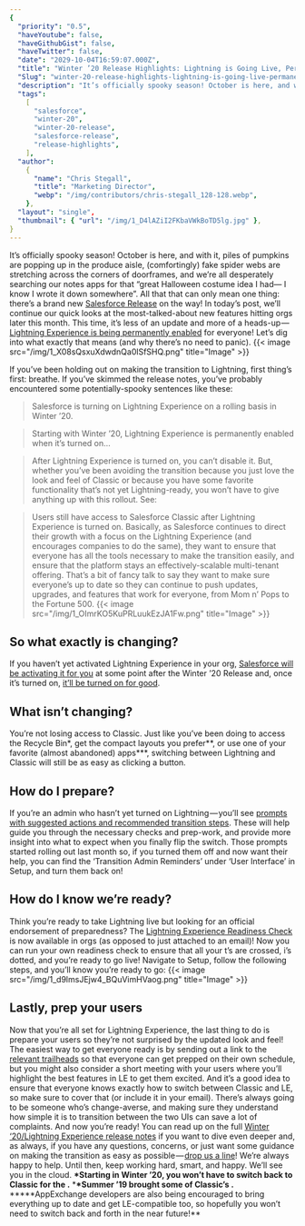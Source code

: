 ```yaml
---
{
  "priority": "0.5",
  "haveYoutube": false,
  "haveGithubGist": false,
  "haveTwitter": false,
  "date": "2029-10-04T16:59:07.000Z",
  "title": "Winter ’20 Release Highlights: Lightning is Going Live, Permanently",
  "Slug": "winter-20-release-highlights-lightning-is-going-live-permanently",
  "description": "It’s officially spooky season! October is here, and with it, piles of pumpkins are popping up in the produce aisle...",
  "tags":
    [
      "salesforce",
      "winter-20",
      "winter-20-release",
      "salesforce-release",
      "release-highlights",
    ],
  "author":
    {
      "name": "Chris Stegall",
      "title": "Marketing Director",
      "webp": "/img/contributors/chris-stegall_128-128.webp",
    },
  "layout": "single",
  "thumbnail": { "url": "/img/1_D4lAZiI2FKbaVWkBoTD5lg.jpg" },
}
---
```


It’s officially spooky season! October is here, and with it, piles of pumpkins are popping up in the produce aisle, (comfortingly) fake spider webs are stretching across the corners of doorframes, and we’re all desperately searching our notes apps for that “great Halloween costume idea I had— I know I wrote it down somewhere”. All that that can only mean one thing: there’s a brand new [Salesforce Release](https://releasenotes.docs.salesforce.com/en-us/winter20/release-notes/salesforce_release_notes.htm) on the way!
In today’s post, we’ll continue our quick looks at the most-talked-about new features hitting orgs later this month. This time, it’s less of an update and more of a heads-up — [Lightning Experience is being permanently enabled](https://releasenotes.docs.salesforce.com/en-us/winter20/release-notes/rn_lex_transition.htm) for everyone! Let’s dig into what exactly that means (and why there’s no need to panic).
{{< image src="/img/1_X08sQsxuXdwdnQa0lSfSHQ.png" title="Image" >}}

If you’ve been holding out on making the transition to Lightning, first thing’s first: breathe. If you’ve skimmed the release notes, you’ve probably encountered some potentially-spooky sentences like these:

> Salesforce is turning on Lightning Experience on a rolling basis in Winter ’20.

> Starting with Winter ’20, Lightning Experience is permanently enabled when it’s turned on…

> After Lightning Experience is turned on, you can’t disable it.
> But, whether you’ve been avoiding the transition because you just love the look and feel of Classic or because you have some favorite functionality that’s not yet Lightning-ready, you won’t have to give anything up with this rollout.
> See:

> Users still have access to Salesforce Classic after Lightning Experience is turned on.
> Basically, as Salesforce continues to direct their growth with a focus on the Lightning Experience (and encourages companies to do the same), they want to ensure that everyone has all the tools necessary to make the transition easily, and ensure that the platform stays an effectively-scalable multi-tenant offering. That’s a bit of fancy talk to say they want to make sure everyone’s up to date so they can continue to push updates, upgrades, and features that work for everyone, from Mom n’ Pops to the Fortune 500.
> {{< image src="/img/1_OImrKO5KuPRLuukEzJA1Fw.png" title="Image" >}}

## So what exactly is changing?

If you haven’t yet activated Lightning Experience in your org, [Salesforce will be activating it for you](https://releasenotes.docs.salesforce.com/en-us/winter20/release-notes/rn_cruc_lex_turned_on.htm) at some point after the Winter ’20 Release and, once it’s turned on, [it’ll be turned on for good](https://releasenotes.docs.salesforce.com/en-us/winter20/release-notes/rn_lex_cannot_disable.htm).

## What isn’t changing?

You’re not losing access to Classic. Just like you’ve been doing to access the Recycle Bin\*, get the compact layouts you prefer**, or use one of your favorite (almost abandoned) apps\***, switching between Lightning and Classic will still be as easy as clicking a button.

## How do I prepare?

If you’re an admin who hasn’t yet turned on Lightning — you’ll see [prompts with suggested actions and recommended transition steps](https://releasenotes.docs.salesforce.com/en-us/winter20/release-notes/rn_lex_ta_smart_nudges.htm). These will help guide you through the necessary checks and prep-work, and provide more insight into what to expect when you finally flip the switch.
Those prompts started rolling out last month so, if you turned them off and now want their help, you can find the ‘Transition Admin Reminders’ under ‘User Interface’ in Setup, and turn them back on!

## How do I know we’re ready?

Think you’re ready to take Lightning live but looking for an official endorsement of preparedness? The [Lightning Experience Readiness Check](https://releasenotes.docs.salesforce.com/en-us/winter20/release-notes/rn_lex_rc.htm) is now available in orgs (as opposed to just attached to an email)! Now you can run your own readiness check to ensure that all your t’s are crossed, i’s dotted, and you’re ready to go live!
Navigate to Setup, follow the following steps, and you’ll know you’re ready to go:
{{< image src="/img/1_d9lmsJEjw4_BQuVimHVaog.png" title="Image" >}}

## Lastly, prep your users

Now that you’re all set for Lightning Experience, the last thing to do is prepare your users so they’re not surprised by the updated look and feel!
The easiest way to get everyone ready is by sending out a link to the [relevant trailheads](https://trailhead.salesforce.com/en/content/learn/modules/lex_migration_introduction) so that everyone can get prepped on their own schedule, but you might also consider a short meeting with your users where you’ll highlight the best features in LE to get them excited. And it’s a good idea to ensure that everyone knows exactly how to switch between Classic and LE, so make sure to cover that (or include it in your email). There’s always going to be someone who’s change-averse, and making sure they understand how simple it is to transition between the two UIs can save a lot of complaints.
And now you’re ready! You can read up on the full [Winter ‘20/Lightning Experience release notes](https://releasenotes.docs.salesforce.com/en-us/winter20/release-notes/rn_lex_transition.htm) if you want to dive even deeper and, as always, if you have any questions, concerns, or just want some guidance on making the transition as easy as possible — [drop us a line](https://www.mkpartners.com/article/contact/contact)! We’re always happy to help.
Until then, keep working hard, smart, and happy. We’ll see you in the cloud.
**\*Starting in Winter ’20, you won’t have to switch back to Classic for the **[](https://medium.com/creme-de-la-crm/winter-20-release-highlights-recycle-bin-in-lightning-f42a5b7c4ec1)**.** \***\*Summer ’19 brought some of Classic’s **[](https://medium.com/creme-de-la-crm/summer-19-release-highlights-back-to-the-classics-7b9abe9e6cf9)**.**
**\***AppExchange developers are also being encouraged to bring everything up to date and get LE-compatible too, so hopefully you won’t need to switch back and forth in the near future!\*\*
